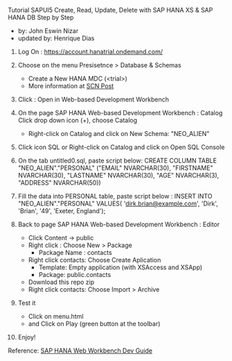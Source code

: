 Tutorial SAPUI5 Create, Read, Update, Delete with SAP HANA XS & SAP HANA DB Step by Step
- by: John Eswin Nizar
- updated by: Henrique Dias

1. Log On : https://account.hanatrial.ondemand.com/

2. Choose on the menu Presisetnce > Database & Schemas

   * Create a New HANA MDC (\<trial\>)
   * More information at [SCN Post](http://scn.sap.com/community/developer-center/cloud-platform/blog/2016/01/13/sap-hana-multitenant-database-containers-mdc-scenarios-now-on-trial-landscape)

3. Click : Open in Web-based Development Workbench

4. On the page SAP HANA Web-based Development Workbench : Catalog 
   Click drop down icon (+), choose Catalog

   * Right-click on Catalog and click on New Schema: "NEO_ALIEN"

5. Click icon SQL or Right-click on Catalog and click on Open SQL Console
  
6. On the tab untitled0.sql, paste script below:
   CREATE COLUMN TABLE "NEO_ALIEN"."PERSONAL" ("EMAIL" NVARCHAR(30), "FIRSTNAME" NVARCHAR(30), "LASTNAME" NVARCHAR(30), "AGE" NVARCHAR(3), "ADDRESS" NVARCHAR(50))

7. Fill the data into PERSONAL table, paste script below :
 INSERT INTO "NEO_ALIEN"."PERSONAL" VALUES( 'dirk.brian@example.com', 'Dirk', 'Brian', '49', 'Exeter, England');

8. Back to page SAP HANA Web-based Development Workbench : Editor
   - Click Content -> public
   - Right click : Choose New > Package
      - Package Name : contacts  
   - Right click contacts: Choose Create Aplication
      - Template: Empty application (with XSAccess and XSApp)
      - Package: public.contacts

   * Download this repo zip
   * Right click contacts: Choose Import > Archive

9. Test it
   * Click on menu.html 
   * and Click on Play (green button at the toolbar)

10. Enjoy!

Reference: [SAP HANA Web Workbench Dev Guide](http://help.sap.com/hana/SAP_HANA_Developer_Guide_for_SAP_HANA_Web_Workbench_en.pdf)
